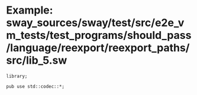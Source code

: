 # Example: sway_sources/sway/test/src/e2e_vm_tests/test_programs/should_pass/language/reexport/reexport_paths/src/lib_5.sw

```sway
library;

pub use std::codec::*;

```
